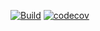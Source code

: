 [![Build](https://github.com/vasiliev-alexey/ts-express-crud/actions/workflows/sanity-check.yml/badge.svg)](https://github.com/vasiliev-alexey/ts-express-crud/actions/workflows/sanity-check.yml)
[![codecov](https://codecov.io/gh/vasiliev-alexey/ts-express-crud/branch/dev/graph/badge.svg)](https://codecov.io/gh/vasiliev-alexey/otus_weather)
